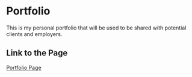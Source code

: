# Portfolio

This is my personal portfolio that will be used to be shared with potential clients and employers.

## Link to the Page

[Portfolio Page](https://yan-braslavsky.github.io/portfolio)
